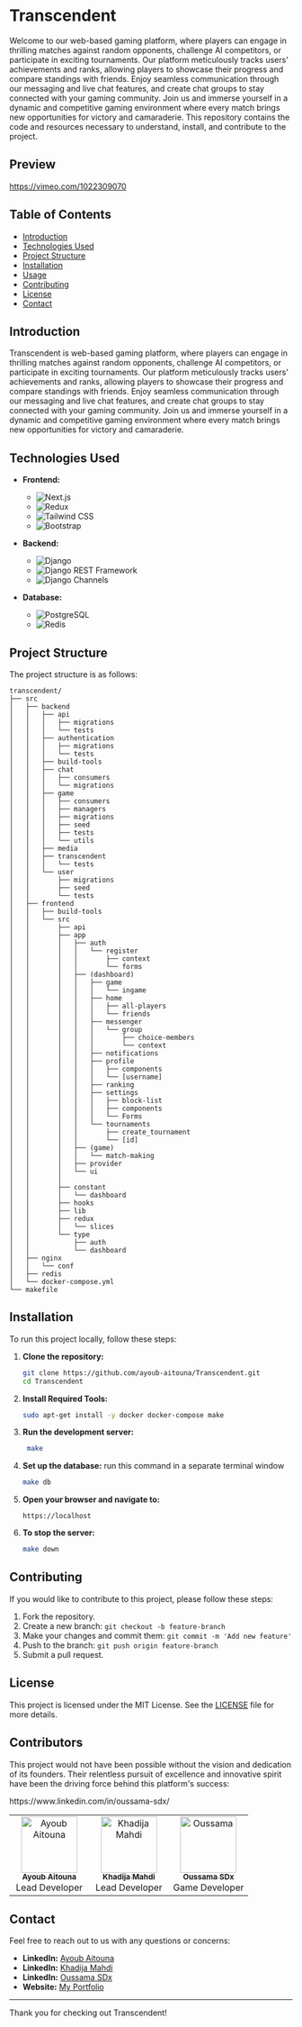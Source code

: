 # Transcendent

Welcome to our web-based gaming platform, where players can engage in thrilling matches against random opponents, challenge AI competitors, or participate in exciting tournaments. Our platform meticulously tracks users' achievements and ranks, allowing players to showcase their progress and compare standings with friends. Enjoy seamless communication through our messaging and live chat features, and create chat groups to stay connected with your gaming community. Join us and immerse yourself in a dynamic and competitive gaming environment where every match brings new opportunities for victory and camaraderie.
This repository contains the code and resources necessary to understand, install, and contribute to the project.



## Preview

https://vimeo.com/1022309070



## Table of Contents

- [Introduction](#introduction)
- [Technologies Used](#technologies-used)
- [Project Structure](#project-structure)
- [Installation](#installation)
- [Usage](#usage)
- [Contributing](#contributing)
- [License](#license)
- [Contact](#contact)

## Introduction

Transcendent is web-based gaming platform, where players can engage in thrilling matches against random opponents, challenge AI competitors, or participate in exciting tournaments. Our platform meticulously tracks users' achievements and ranks, allowing players to showcase their progress and compare standings with friends. Enjoy seamless communication through our messaging and live chat features, and create chat groups to stay connected with your gaming community. Join us and immerse yourself in a dynamic and competitive gaming environment where every match brings new opportunities for victory and camaraderie.

## Technologies Used


- **Frontend:**
  - ![Next.js](https://img.shields.io/badge/Next.js-000000?style=for-the-badge&logo=next.js&logoColor=white)
  - ![Redux](https://img.shields.io/badge/Redux-764ABC?style=for-the-badge&logo=redux&logoColor=white)
  - ![Tailwind CSS](https://img.shields.io/badge/Tailwind_CSS-38B2AC?style=for-the-badge&logo=tailwind-css&logoColor=white)
  - ![Bootstrap](https://img.shields.io/badge/Bootstrap-7952B3?style=for-the-badge&logo=bootstrap&logoColor=white)

- **Backend:**
  - ![Django](https://img.shields.io/badge/Django-092E20?style=for-the-badge&logo=django&logoColor=white)
  - ![Django REST Framework](https://img.shields.io/badge/Django_REST_Framework-092E20?style=for-the-badge&logo=django&logoColor=white)
  - ![Django Channels](https://img.shields.io/badge/Django_Channels-092E20?style=for-the-badge&logo=django&logoColor=white)

- **Database:**
  - ![PostgreSQL](https://img.shields.io/badge/PostgreSQL-336791?style=for-the-badge&logo=postgresql&logoColor=white)
  - ![Redis](https://img.shields.io/badge/Redis-DC382D?style=for-the-badge&logo=redis&logoColor=white)

## Project Structure

The project structure is as follows:

```
transcendent/
├── src
│   ├── backend
│   │   ├── api
│   │   │   ├── migrations
│   │   │   └── tests
│   │   ├── authentication
│   │   │   ├── migrations
│   │   │   └── tests
│   │   ├── build-tools
│   │   ├── chat
│   │   │   ├── consumers
│   │   │   └── migrations
│   │   ├── game
│   │   │   ├── consumers
│   │   │   ├── managers
│   │   │   ├── migrations
│   │   │   ├── seed
│   │   │   ├── tests
│   │   │   └── utils
│   │   ├── media
│   │   ├── transcendent
│   │   │   └── tests
│   │   └── user
│   │       ├── migrations
│   │       ├── seed
│   │       └── tests
│   ├── frontend
│   │   ├── build-tools
│   │   └── src
│   │       ├── api
│   │       ├── app
│   │       │   ├── auth
│   │       │   │   └── register
│   │       │   │       ├── context
│   │       │   │       └── forms
│   │       │   ├── (dashboard)
│   │       │   │   ├── game
│   │       │   │   │   └── ingame
│   │       │   │   ├── home
│   │       │   │   │   ├── all-players
│   │       │   │   │   └── friends
│   │       │   │   ├── messenger
│   │       │   │   │   └── group
│   │       │   │   │       ├── choice-members
│   │       │   │   │       └── context
│   │       │   │   ├── notifications
│   │       │   │   ├── profile
│   │       │   │   │   ├── components
│   │       │   │   │   └── [username]
│   │       │   │   ├── ranking
│   │       │   │   ├── settings
│   │       │   │   │   ├── block-list
│   │       │   │   │   ├── components
│   │       │   │   │   └── Forms
│   │       │   │   └── tournaments
│   │       │   │       ├── create_tournament
│   │       │   │       └── [id]
│   │       │   ├── (game)
│   │       │   │   └── match-making
│   │       │   ├── provider
│   │       │   └── ui
│   │       │      
│   │       ├── constant
│   │       │   └── dashboard
│   │       ├── hooks
│   │       ├── lib
│   │       ├── redux
│   │       │   └── slices
│   │       └── type
│   │           ├── auth
│   │           └── dashboard
│   ├── nginx
│   │   └── conf
│   ├── redis
│   └── docker-compose.yml
└── makefile
```

## Installation

To run this project locally, follow these steps:

1. **Clone the repository:**

   ```sh
   git clone https://github.com/ayoub-aitouna/Transcendent.git
   cd Transcendent
   ```

2. **Install Required Tools:**

   ```sh
   sudo apt-get install -y docker docker-compose make
   ```

3. **Run the development server:**

   ```sh
    make
   ```
4. **Set up the database:** run this command in a separate terminal window

   ```sh
   make db
   ```
5. **Open your browser and navigate to:**
   ```
   https://localhost
   ```
6. **To stop the server:**

   ```sh
   make down
   ```

## Contributing

If you would like to contribute to this project, please follow these steps:

1. Fork the repository.
2. Create a new branch: `git checkout -b feature-branch`
3. Make your changes and commit them: `git commit -m 'Add new feature'`
4. Push to the branch: `git push origin feature-branch`
5. Submit a pull request.

## License

This project is licensed under the MIT License. See the [LICENSE](LICENSE) file for more details.

## Contributors

This project would not have been possible without the vision and dedication of its founders. Their relentless pursuit of excellence and innovative spirit have been the driving force behind this platform's success:
<table>https://www.linkedin.com/in/oussama-sdx/
  <tbody>
    <tr>
      <td align="center" valign="top" width="33.33%">
        <a href="https://github.com/ayoub-aitouna">
          <img src="https://avatars.githubusercontent.com/u/29020220?v=4?s=100" width="100px;" alt="Ayoub Aitouna"/><br />
          <sub><b>Ayoub Aitouna</b></sub>
        </a><br />
        Lead Developer
      </td>
      <td align="center" valign="top" width="33.33%">
        <a href="https://github.com/khadija-mahdi">
          <img src="https://avatars.githubusercontent.com/u/116581015?v=4?s=100" width="100px;" alt="Khadija Mahdi"/><br />
          <sub><b>Khadija Mahdi</b></sub>
        </a><br />
        Lead Developer
      </td>
      <td align="center" valign="top" width="33.33%">
        <a href="https://github.com/OussamaDX">
          <img src="https://avatars.githubusercontent.com/u/98095867?v=4?s=100" width="100px;" alt="Oussama"/><br />
          <sub><b>Oussama SDx</b></sub>
        </a><br />
        Game Developer
      </td>
    </tr>
  </tbody>
</table>

## Contact

Feel free to reach out to us with any questions or concerns:
- **LinkedIn:** [Ayoub Aitouna](https://www.linkedin.com/in/ayoub-aitouna/)
- **LinkedIn:** [Khadija Mahdi](https://www.linkedin.com/in/khadija-mahdi/)
- **LinkedIn:** [Oussama SDx](https://www.linkedin.com/in/oussama-oussaada-031444207/)
- **Website:** [My Portfolio](https://ayoub-aitouna.github.io/AyoubAitouna/)
---

Thank you for checking out Transcendent!
